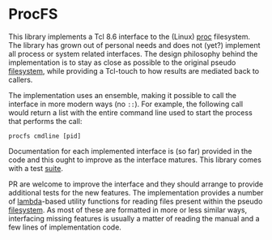 # ProcFS

This library implements a Tcl 8.6 interface to the (Linux) [proc] filesystem.
The library has grown out of personal needs and does not (yet?) implement all
process or system related interfaces. The design philosophy behind the
implementation is to stay as close as possible to the original pseudo
[filesystem][man], while providing a Tcl-touch to how results are mediated back
to callers.

  [proc]: https://en.wikipedia.org/wiki/Procfs
  [man]: http://man7.org/linux/man-pages/man5/proc.5.html

The implementation uses an ensemble, making it possible to call the interface
in more modern ways (no `::`). For example, the following call would return a
list with the entire command line used to start the process that performs the
call:

    procfs cmdline [pid]

Documentation for each implemented interface is (so far) provided in the code
and this ought to improve as the interface matures. This library comes with a
test [suite](tests/).

PR are welcome to improve the interface and they should arrange to provide
additional tests for the new features. The implementation provides a number of
[lambda]-based utility functions for reading files present within the pseudo
[filesystem][man]. As most of these are formatted in more or less similar ways,
interfacing missing features is usually a matter of reading the manual and a few
lines of implementation code.

  [lambda]: https://www.tcl.tk/man/tcl/TclCmd/apply.htm